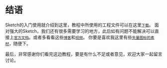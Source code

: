 # 结语

Sketch的入门使用就介绍到这里，教程中所使用的工程文件可以在这里[`下载`](http://cdn5.raywenderlich.com/wp-content/uploads/2015/10/RWDevConArtboards.zip)。
面对强大的Sketch，我们还有很多需要学习的地方，此后如有问题不能解决可以直接上[`官方文档`](http://static-download.s3-website-us-east-1.amazonaws.com/manual.pdf)。或者多看看这些[`博客`](http://www.sketchtips.info/)和[`视频`](http://www.learnsketch.com/tutorials.html)。
你要是喜欢我这里有些[`矢量图标的素材`](http://www.sketchappsources.com/category/icon.html)，随便下。

最后，非常感谢你们看完这边教程，要是有什么不足或者意见，欢迎大家一起留言讨论。